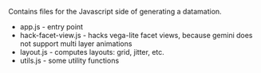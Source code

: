 Contains files for the Javascript side of generating a datamation.

* app.js - entry point
* hack-facet-view.js - hacks vega-lite facet views, because gemini does not support multi layer animations
* layout.js - computes layouts: grid, jitter, etc.
* utils.js - some utility functions